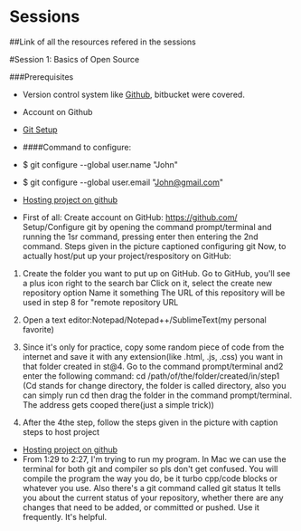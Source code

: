 # Sessions


##Link of all the resources refered in the sessions

#Session 1: Basics of Open Source

###Prerequisites

* Version control system like [Github](https://git-scm.com/downloads), bitbucket were covered.
* Account on Github
* [Git Setup](https://git-scm.com/book/en/v2/Getting-Started-First-Time-Git-Setup)
* ####Command to configure: 
* $ git configure --global user.name "John"
* $ git configure --global user.email "John@gmail.com"
* [Hosting project on github](https://drive.google.com/file/d/0B3nIqUVBKKGIbmgzMmU5TkFrNEE/view?usp=sharing)

* First of all: Create account on GitHub: https://github.com/    
Setup/Configure git by opening the command prompt/terminal and running the 1sr command, pressing enter then entering the 2nd command. Steps given in the picture captioned configuring git
Now, to actually host/put up your project/respository on GitHub: 

1. Create the folder you want to put up on GitHub. Go to GitHub, you'll see a plus icon right to the search bar
Click on it, select the create new repository option
Name it something
The URL of this repository will be used in step 8 for "remote repository URL
 
2. Open a text editor:Notepad/Notepad++/SublimeText(my personal favorite)

3. Since it's only for practice, copy some random piece of code from the internet and save it with any extension(like .html, .js, .css) you want in that folder created in st@4. Go to the command prompt/terminal and2 enter the following command: cd /path/of/the/folder/created/in/step1
(Cd stands for change directory, the folder is called directory, also you can simply run cd then drag the folder in the command prompt/terminal. The address gets cooped there(just a simple trick))

5. After the 4the step, follow the steps given in the picture with caption steps to host project

* [Hosting project on github](https://drive.google.com/file/d/0B3nIqUVBKKGIbmgzMmU5TkFrNEE/view?usp=sharing)
* From 1:29 to 2:27, I'm trying to run my program. In Mac we can use the terminal for both git and compiler so pls don't get confused. You will compile the program the way you do, be it turbo cpp/code blocks or whatever you use.
Also there's a git command called git status 
It tells you about the current status of your repository, whether there are any changes that need to be added, or committed or pushed. 
Use it frequently. It's helpful.
